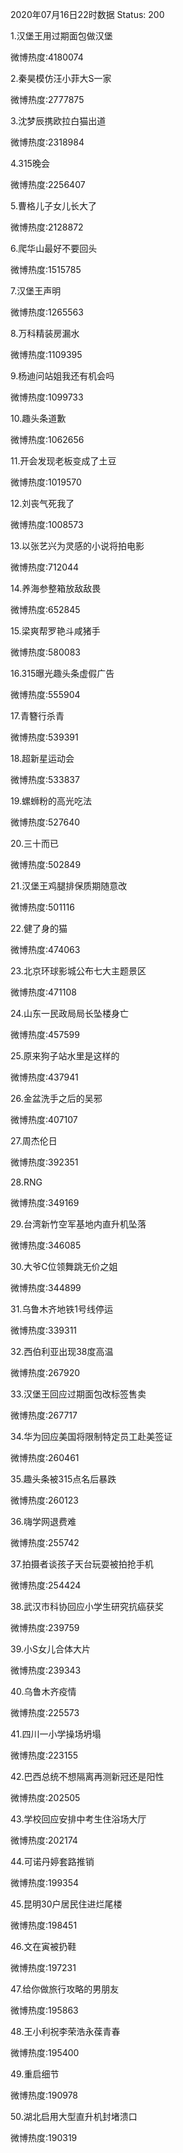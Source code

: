 2020年07月16日22时数据
Status: 200

1.汉堡王用过期面包做汉堡

微博热度:4180074

2.秦昊模仿汪小菲大S一家

微博热度:2777875

3.沈梦辰携欧拉白猫出道

微博热度:2318984

4.315晚会

微博热度:2256407

5.曹格儿子女儿长大了

微博热度:2128872

6.爬华山最好不要回头

微博热度:1515785

7.汉堡王声明

微博热度:1265563

8.万科精装房漏水

微博热度:1109395

9.杨迪问站姐我还有机会吗

微博热度:1099733

10.趣头条道歉

微博热度:1062656

11.开会发现老板变成了土豆

微博热度:1019570

12.刘丧气死我了

微博热度:1008573

13.以张艺兴为灵感的小说将拍电影

微博热度:712044

14.养海参整箱放敌敌畏

微博热度:652845

15.梁爽帮罗艳斗咸猪手

微博热度:580083

16.315曝光趣头条虚假广告

微博热度:555904

17.青簪行杀青

微博热度:539391

18.超新星运动会

微博热度:533837

19.螺蛳粉的高光吃法

微博热度:527640

20.三十而已

微博热度:502849

21.汉堡王鸡腿排保质期随意改

微博热度:501116

22.健了身的猫

微博热度:474063

23.北京环球影城公布七大主题景区

微博热度:471108

24.山东一民政局局长坠楼身亡

微博热度:457599

25.原来狗子站水里是这样的

微博热度:437941

26.金盆洗手之后的吴邪

微博热度:407107

27.周杰伦日

微博热度:392351

28.RNG

微博热度:349169

29.台湾新竹空军基地内直升机坠落

微博热度:346085

30.大爷C位领舞跳无价之姐

微博热度:344899

31.乌鲁木齐地铁1号线停运

微博热度:339311

32.西伯利亚出现38度高温

微博热度:267920

33.汉堡王回应过期面包改标签售卖

微博热度:267717

34.华为回应美国将限制特定员工赴美签证

微博热度:260461

35.趣头条被315点名后暴跌

微博热度:260123

36.嗨学网退费难

微博热度:255742

37.拍摄者谈孩子天台玩耍被拍抢手机

微博热度:254424

38.武汉市科协回应小学生研究抗癌获奖

微博热度:239759

39.小S女儿合体大片

微博热度:239343

40.乌鲁木齐疫情

微博热度:225573

41.四川一小学操场坍塌

微博热度:223155

42.巴西总统不想隔离再测新冠还是阳性

微博热度:202505

43.学校回应安排中考生住浴场大厅

微博热度:202174

44.可诺丹婷套路推销

微博热度:199354

45.昆明30户居民住进烂尾楼

微博热度:198451

46.文在寅被扔鞋

微博热度:197231

47.给你做旅行攻略的男朋友

微博热度:195863

48.王小利祝李荣浩永葆青春

微博热度:195400

49.重启细节

微博热度:190978

50.湖北启用大型直升机封堵溃口

微博热度:190319

